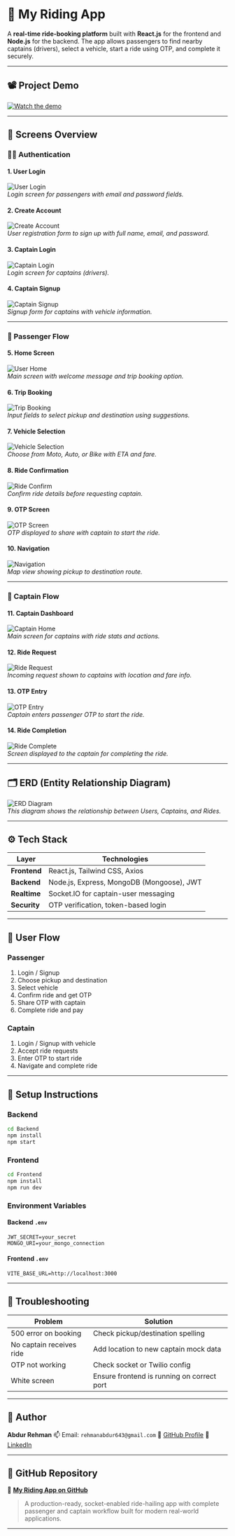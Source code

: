 # 🚖 My Riding App

A **real-time ride-booking platform** built with **React.js** for the frontend and **Node.js** for the backend. The app allows passengers to find nearby captains (drivers), select a vehicle, start a ride using OTP, and complete it securely.

---

## 📽️ Project Demo

[![Watch the demo](https://drive.google.com/file/d/1s2WZ-sEmx1fFzZ8FKdVB2NzCq0y3PYV_/view?usp=sharing)](https://drive.google.com/file/d/1s2WZ-sEmx1fFzZ8FKdVB2NzCq0y3PYV_/view?usp=sharing)

---

## 📱 Screens Overview

### 🧑‍💼 Authentication

#### 1. User Login

![User Login](images/user_login.png)  
_Login screen for passengers with email and password fields._

#### 2. Create Account

![Create Account](images/create_account.png)  
_User registration form to sign up with full name, email, and password._

#### 3. Captain Login

![Captain Login](images/captain_login.png)  
_Login screen for captains (drivers)._

#### 4. Captain Signup

![Captain Signup](images/captain_signup.png)  
_Signup form for captains with vehicle information._

---

### 👤 Passenger Flow

#### 5. Home Screen

![User Home](images/user_home.png)  
_Main screen with welcome message and trip booking option._

#### 6. Trip Booking

![Trip Booking](images/trip_booking.png)  
_Input fields to select pickup and destination using suggestions._

#### 7. Vehicle Selection

![Vehicle Selection](images/vehicle_selection.png)  
_Choose from Moto, Auto, or Bike with ETA and fare._

#### 8. Ride Confirmation

![Ride Confirm](images/ride_confirm.png)  
_Confirm ride details before requesting captain._

#### 9. OTP Screen

![OTP Screen](images/otp_screen.png)  
_OTP displayed to share with captain to start the ride._

#### 10. Navigation

![Navigation](images/navigation.png)  
_Map view showing pickup to destination route._

---

### 🚗 Captain Flow

#### 11. Captain Dashboard

![Captain Home](images/captain_home.png)  
_Main screen for captains with ride stats and actions._

#### 12. Ride Request

![Ride Request](images/ride_request.png)  
_Incoming request shown to captains with location and fare info._

#### 13. OTP Entry

![OTP Entry](images/otp_entry.png)  
_Captain enters passenger OTP to start the ride._

#### 14. Ride Completion

![Ride Complete](images/ride_complete.png)  
_Screen displayed to the captain for completing the ride._

---

## 🗂️ ERD (Entity Relationship Diagram)

![ERD Diagram](images/erd.png)  
_This diagram shows the relationship between Users, Captains, and Rides._

---

## ⚙️ Tech Stack

| Layer        | Technologies                              |
| ------------ | ----------------------------------------- |
| **Frontend** | React.js, Tailwind CSS, Axios             |
| **Backend**  | Node.js, Express, MongoDB (Mongoose), JWT |
| **Realtime** | Socket.IO for captain-user messaging      |
| **Security** | OTP verification, token-based login       |

---

## 🔁 User Flow

### Passenger

1. Login / Signup
2. Choose pickup and destination
3. Select vehicle
4. Confirm ride and get OTP
5. Share OTP with captain
6. Complete ride and pay

### Captain

1. Login / Signup with vehicle
2. Accept ride requests
3. Enter OTP to start ride
4. Navigate and complete ride

---

## 🧪 Setup Instructions

### Backend

```bash
cd Backend
npm install
npm start
```

### Frontend

```bash
cd Frontend
npm install
npm run dev
```

### Environment Variables

#### Backend `.env`

```
JWT_SECRET=your_secret
MONGO_URI=your_mongo_connection
```

#### Frontend `.env`

```
VITE_BASE_URL=http://localhost:3000
```

---

## 🧯 Troubleshooting

| Problem                  | Solution                                   |
| ------------------------ | ------------------------------------------ |
| 500 error on booking     | Check pickup/destination spelling          |
| No captain receives ride | Add location to new captain mock data      |
| OTP not working          | Check socket or Twilio config              |
| White screen             | Ensure frontend is running on correct port |

---

## 👤 Author

**Abdur Rehman**
📫 Email: `rehmanabdur643@gmail.com`
🔗 [GitHub Profile](https://github.com/Abdur-Rehman-643)
🔗 [LinkedIn](https://www.linkedin.com/in/abdur-rehman-0a3186278/)

---

## 🚀 GitHub Repository

🔗 **[My Riding App on GitHub](https://github.com/Abdur-Rehman-643/my-riding-app.git)**

> A production-ready, socket-enabled ride-hailing app with complete passenger and captain workflow built for modern real-world applications.

---
